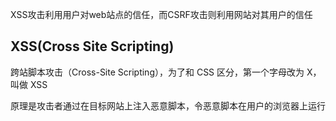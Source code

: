 XSS攻击利用用户对web站点的信任，而CSRF攻击则利用网站对其用户的信任

## XSS(Cross Site Scripting)
跨站脚本攻击（Cross-Site Scripting），为了和 CSS 区分，第一个字母改为 X，叫做 XSS

原理是攻击者通过在目标网站上注入恶意脚本，令恶意脚本在用户的浏览器上运行